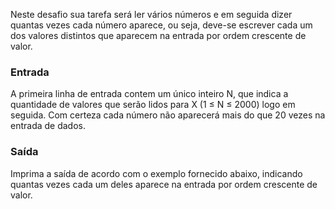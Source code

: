 Neste desafio sua tarefa será ler vários números e em seguida dizer quantas vezes cada número aparece, ou seja, deve-se escrever cada um dos valores distintos que aparecem na entrada por ordem crescente de valor.

### Entrada
A primeira linha de entrada contem um único inteiro N, que indica a quantidade de valores que serão lidos para X (1 ≤ N ≤ 2000) logo em seguida. Com certeza cada número não aparecerá mais do que 20 vezes na entrada de dados.

### Saída
Imprima a saída de acordo com o exemplo fornecido abaixo, indicando quantas vezes cada um deles aparece na entrada por ordem crescente de valor.